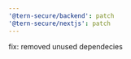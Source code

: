 ```yaml
---
'@tern-secure/backend': patch
'@tern-secure/nextjs': patch
---
```


fix: removed unused dependecies
